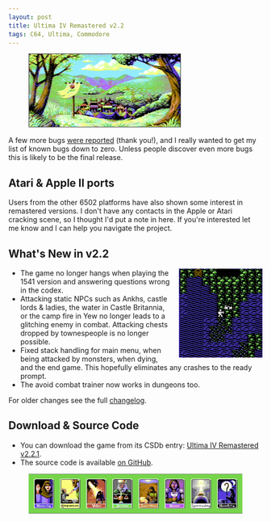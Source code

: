 ```yaml
---
layout: post
title: Ultima IV Remastered v2.2
tags: C64, Ultima, Commodore
---
```


<figure>
    <a href="/images/u4-intro-3.png"><img src="/images/u4-intro-3.png" alt="Ultima IV Remastered" style="border: 1px solid #444;"></a>
</figure>


A few more bugs [were reported](http://www.lemon64.com/forum/viewtopic.php?p=670851#670851) (thank you!), and I really wanted to get my list of known bugs down to zero. Unless people discover even more bugs this is likely to be the final release.


## Atari & Apple II ports

Users from the other 6502 platforms have also shown some interest in remastered versions. I don't have any contacts in the Apple or Atari cracking scene, so I thought I'd put a note in here. If you're interested let me know and I can help you navigate the project.


## What's New in v2.2

<img src="/images/u4-magincia.png" alt="Outside Magincia" style="float:right; margin-left: 1em;">

* The game no longer hangs when playing the 1541 version and answering questions wrong in the codex.
* Attacking static NPCs such as Ankhs, castle lords & ladies, the water in Castle Britannia, or the camp fire in Yew no longer leads to a glitching enemy in combat. Attacking chests dropped by townespeople is no longer possible.
* Fixed stack handling for main menu, when being attacked by monsters, when dying, and the end game. This hopefully eliminates any crashes to the ready prompt.
* The avoid combat trainer now works in dungeons too.

For older changes see the full [changelog](https://raw.githubusercontent.com/MagerValp/u4remastered/master/Changelog.txt).


## Download & Source Code

* You can download the game from its CSDb entry: [Ultima IV Remastered v2.2.1](http://csdb.dk/release/index.php?id=138772).
* The source code is available [on GitHub](https://github.com/MagerValp/u4remastered).


<figure>
    <img src="/images/u4-cards.png" alt="Ultima IV Remastered">
</figure>
